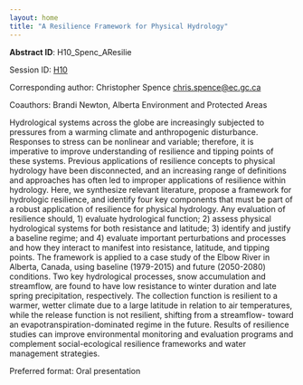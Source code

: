 ```yaml
---
layout: home
title: "A Resilience Framework for Physical Hydrology"
---
```



**Abstract ID**: H10_Spenc_AResilie

Session ID: [H10](.)

Corresponding author: Christopher Spence <a href="mailto:chris.spence@ec.gc.ca">chris.spence@ec.gc.ca</a>

Coauthors: Brandi Newton, Alberta Environment and Protected Areas 

Hydrological systems across the globe are increasingly subjected to pressures from a warming climate and anthropogenic disturbance. Responses to stress can be nonlinear and variable; therefore, it is imperative to improve understanding of resilience and tipping points of these systems. Previous applications of resilience concepts to physical hydrology have been disconnected, and an increasing range of definitions and approaches has often led to improper applications of resilience within hydrology. Here, we synthesize relevant literature, propose a framework for hydrologic resilience, and identify four key components that must be part of a robust application of resilience for physical hydrology. Any evaluation of resilience should, 1) evaluate hydrological function; 2) assess physical hydrological systems for both resistance and latitude; 3) identify and justify a baseline regime; and 4) evaluate important perturbations and processes and how they interact to manifest into resistance, latitude, and tipping points. The framework is applied to a case study of the Elbow River in Alberta, Canada, using baseline (1979-2015) and future (2050-2080) conditions. Two key hydrological processes, snow accumulation and streamflow, are found to have low resistance to winter duration and late spring precipitation, respectively. The collection function is resilient to a warmer, wetter climate due to a large latitude in relation to air temperatures, while the release function is not resilient, shifting from a streamflow- toward an evapotranspiration-dominated regime in the future. Results of resilience studies can improve environmental monitoring and evaluation programs and complement social-ecological resilience frameworks and water management strategies.

Preferred format: Oral presentation
